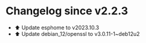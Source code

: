# Changelog since v2.2.3
- ⬆️ Update esphome to v2023.10.3 
- ⬆️ Update debian_12/openssl to v3.0.11-1~deb12u2 
